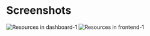 # Screenshots

![Resources in dashboard-1](https://github.com/Books4Languages/pressbooks-metadata-related_content/blob/master/pressbooks-related-content/screenshots/Dashboard.JPG)
![Resources in frontend-1](https://github.com/Books4Languages/pressbooks-metadata-related_content/blob/master/pressbooks-related-content/screenshots/Frontend.JPG)

